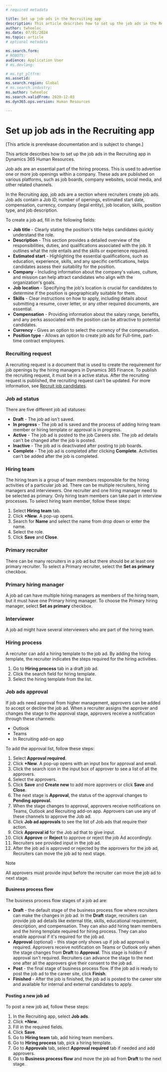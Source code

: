 ```yaml
---
# required metadata

title: Set up job ads in the Recruiting app 
description: This article describes how to set up the job ads in the Recruiting app in Dynamics 365 Human Resources.
author: twheeloc
ms.date: 07/01/2024
ms.topic: article
# optional metadata

ms.search.form: 
# ROBOTS: 
audience: Application User
# ms.devlang: 

# ms.tgt_pltfrm: 
ms.assetid: 
ms.search.region: Global
# ms.search.industry: 
ms.author: twheeloc
ms.search.validFrom: 2020-12-03
ms.dyn365.ops.version: Human Resources

---
```


# Set up job ads in the Recruiting app 

[This article is prerelease documentation and is subject to change.]

This article describes how to set up the job ads in the Recruiting app in Dynamics 365 Human Resources.

Job ads are an essential part of the hiring process. This is used to advertise one or more job openings within a company. These ads are published on various platforms, such as job boards, company websites, social media, and other related channels. 

In the Recruiting app, job ads are a section where recruiters create job ads. Job ads contain a Job ID, number of openings, estimated start date, compensation, currency, company (legal entity), job location, skills, position type, and job description.

To create a job ad, fill in the following fields:
 - **Job title** - Clearly stating the position's title helps candidates quickly understand the role.
 - **Description** - This section provides a detailed overview of the responsibilities, duties, and qualifications associated with the job. It outlines what the role entails and the skills or experience required.
 - **Estimated start** - Highlighting the essential qualifications, such as education, experience, skills, and any specific certifications, helps candidates assess their suitability for the position.
 - **Company** - Including information about the company's values, culture, and mission can help attract candidates who align with the organization's goals.
 - **Job location** - Specifying the job's location is crucial for candidates to determine if the position is geographically suitable for them.
 - **Skills** - Clear instructions on how to apply, including details about submitting a resume, cover letter, or any other required documents, are essential.
 - **Compensation** - Providing information about the salary range, benefits, and any perks associated with the position can be attractive to potential candidates.
 - **Currency** - Gives an option to select the currency of the compensation.
 - **Position type** - Allows an option to create job ads for Full-time, part-time contract employees.

### Recruiting request
A recruiting request is a document that is used to create the requirement for job openings by the hiring managers in Dynamics 365 Finance. To publish the recruiting request, it must be in a active status. After the recruiting request is published, the recruiting request can't be updated. For more information, see [Recruit job candidates](/hr-personnel-recruit.md). 

### Job ad status
There are five different job ad statuses:
 - **Draft** - The job ad isn't saved.
 - **In progress** - The job ad is saved and the process of adding hiring team member or hiring template or approval is in progress.
 - **Active** - The job ad is posted to the job Careers site. The job ad details can't be changed after the job is posted.
 - **Inactive** - The job ad is deactivated after posting to job boards.
 - **Complete** - The job ad is completed after clicking **Complete**. Activities can't be added after the job is completed.

### Hiring team
The hiring team is a group of team members responsible for the hiring activities of a particular job ad. There can be multiple recruiters, hiring managers and interviewers. One recruiter and one hiring manager need to be selected as primary. Only hiring team members can take part in interview processes. 
To select hiring team member, follow these steps:
1.	Select **Hiring team** tab.
2.	Click **+New**. A pop-up opens.
3.	Search for **Name** and select the name from drop down or enter the name. 
4.	Select the role.
5.	Click **Save** and **Close**.

 
### Primary recruiter
There can be many recruiters in a job ad but there should be at least one primary recruiter. To select a Primary recruiter, select the **Set as primary** checkbox.
 
### Primary hiring manager
A job ad can have multiple hiring managers as members of the hiring team, but it must have one Primary hiring manager. To choose the Primary hiring manager, select **Set as primary** checkbox.

### Interviewer
A job ad might have several interviewers who are part of the hiring team.

### Hiring process
A recruiter can add a hiring template to the job ad. By adding the hiring template, the recruiter indicates the steps required for the hiring activities.
1. Go to **Hiring process** tab in a draft job ad.
2. Click the search field for hiring template.  
3. Select the hiring template from the list.
 
### Job ads approval

If job ads need approval from higher management, approvers can be added to accept or decline the job ad. When a recruiter assigns the approver and changes the stage to the approval stage, approvers 
receive a notification through these channels:
 - Outlook
 - Teams
 - In Recruiting add-on app

To add the approval list, follow these steps:
1.	Select **Approval required**. 
2.	Click **+New**. A pop-up opens with an input box for approval and email.
3.	Click the search icon in the input box of approver to see a list of all the approvers.
4.	Select the approvers.
5.	Click **Save** and **Create new** to add more approvers or click **Save** and **Close**.
6.	The next stage is **Approval**, the status of the approval changes to **Pending approval**.
7.	When the stage changes to approval, approvers receive notifications on Teams, Outlook and Recruiting add-on app. Approvers can use any of these channels to approve the Job ad.
8.	Click **Job ad approvals** to see the list of Job ads that require their action.
9.	Click **Approval id** for the Job ad that to give input.
10.	Click **Approve** or **Reject** to approve or reject the job Ad accordingly.
11.	Recruiters see provided input in the job ad.
12.	After the job ad is approved or rejected by the approvers for the job ad, Recruiters can move the job ad to next stage.

>[!Note]
> All approvers must provide input before the recruiter can move the job ad to next stage.

#### Business process flow

The business process flow stages of a job ad are:
 - **Draft** - the default stage of the business process flow where recruiters can make the changes in job ad. In the **Draft** stage, recruiters can provide job ad details like external title, skills, educational requirement, description, and compensation. They can also add hiring team members and the hiring template required for hiring process. They can also enable approval if it's required for the job ad.
 - **Approval** (optional) - this stage only shows up if job ad approval is required. Approvers receive notification on Teams or Outlook only when the stage changes from **Draft** to **Approval**. This stage
is hidden if approval isn't required. Recruiters can advance the stage to the next one after all the approvers give their consent to the job ad.
 - **Post** - the final stage of business process flow. If the job ad is ready to post the job ad to the career site, click **Finish**.
 - **Finished** - After the job is finished, the job ad is posted to the career site and available for internal and external candidates to apply.
 
#### Posting a new job ad

To post a new job ad, follow these steps:
1. In the Recruiting app, select **Job ads**.
2. Click **+New**.
3. Fill in the required fields.
4. Click **Save**.
5. Go to **Hiring team** tab, add hiring team members.
6. Go to **Hiring process** tab, pick a hiring template.
7. Go to **Approvals** tab, select **Approval required** tab if needed and add approvers.
8. Go to **Business process flow** and move the job ad from **Draft** to the next stage.



